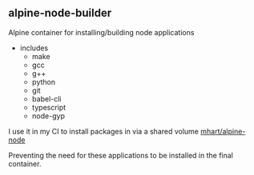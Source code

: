 alpine-node-builder
---------------------------------------------------------
Alpine container for installing/building node applications

- includes
    - make
    - gcc
    - g++
    - python
    - git
    - babel-cli
    - typescript
    - node-gyp

I use it in my CI to install packages in via a shared volume
[mhart/alpine-node](https://hub.docker.com/r/mhart/alpine-node/)

Preventing the need for these applications to be installed in the final container.
